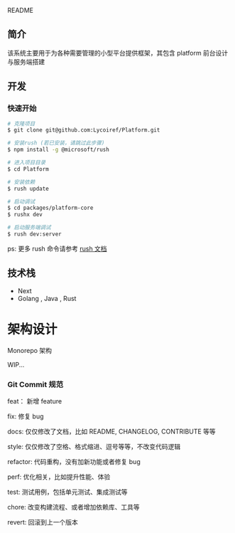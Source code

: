 ﻿README

## 简介

该系统主要用于为各种需要管理的小型平台提供框架，其包含 platform 前台设计与服务端搭建

## 开发

### 快速开始

```bash
# 克隆项目
$ git clone git@github.com:Lycoiref/Platform.git

# 安装rush (若已安装，请跳过此步骤)
$ npm install -g @microsoft/rush

# 进入项目目录
$ cd Platform

# 安装依赖
$ rush update

# 启动调试
$ cd packages/platform-core
$ rushx dev

# 启动服务端调试
$ rush dev:server
```

ps: 更多 rush 命令请参考 [rush 文档](https://rushjs.io/zh-cn/pages/intro/welcome/)

## 技术栈

-   Next
-   Golang , Java , Rust

# 架构设计

Monorepo 架构

WIP...

### Git Commit 规范

feat： 新增 feature

fix: 修复 bug

docs: 仅仅修改了文档，比如 README, CHANGELOG, CONTRIBUTE 等等

style: 仅仅修改了空格、格式缩进、逗号等等，不改变代码逻辑

refactor: 代码重构，没有加新功能或者修复 bug

perf: 优化相关，比如提升性能、体验

test: 测试用例，包括单元测试、集成测试等

chore: 改变构建流程、或者增加依赖库、工具等

revert: 回滚到上一个版本
